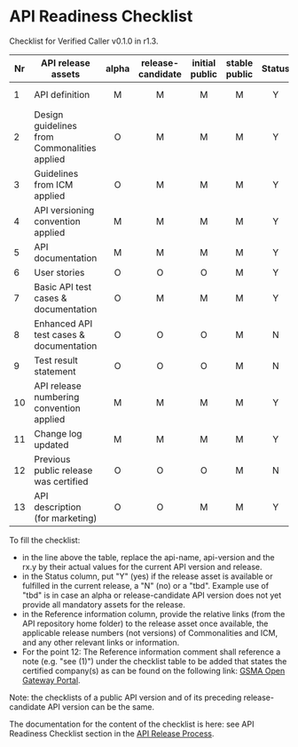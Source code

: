 # API Readiness Checklist

Checklist for Verified Caller v0.1.0 in r1.3.

| Nr | API release assets  | alpha | release-candidate |  initial<br>public | stable<br> public | Status  | Reference information |
|----|----------------------------------------------|:-----:|:-----------------:|:-------:|:------:|:----:|:-----------------------------------------------------------------------------------------------------------------:|
|  1 | API definition                               |   M   |         M         |    M    |    M   |  Y   | [verifiedcaller-preannounce.yaml](/code/API_definitions/verifiedcaller-preannounce.yaml)                          |
|  2 | Design guidelines from Commonalities applied |   O   |         M         |    M    |    M   |  Y   | [r3.3](https://github.com/camaraproject/Commonalities/releases/tag/r3.3)                                          |
|  3 | Guidelines from ICM applied                  |   O   |         M         |    M    |    M   |  Y   | [r3.3](https://github.com/camaraproject/IdentityAndConsentManagement/releases/tag/r3.3)                           |
|  4 | API versioning convention applied            |   M   |         M         |    M    |    M   |  Y   |                                                                                                                   |
|  5 | API documentation                            |   M   |         M         |    M    |    M   |  Y   | inline in YAML                                                                                                    |
|  6 | User stories                                 |   O   |         O         |    O    |    M   |  Y   | [VerifiedCaller_User_Story.md](/documentation/API_documentation/VerifiedCaller_User_Story.md)                     |
|  7 | Basic API test cases & documentation         |   O   |         M         |    M    |    M   |  Y   | [/code/Test_definitions](/code/Test_definitions)                 |
|  8 | Enhanced API test cases & documentation      |   O   |         O         |    O    |    M   |  N   |                                                                                                                   |
|  9 | Test result statement                        |   O   |         O         |    O    |    M   |  N   |                                                                                                                   |
| 10 | API release numbering convention applied     |   M   |         M         |    M    |    M   |  Y   | r1.3                                                                                                              |
| 11 | Change log updated                           |   M   |         M         |    M    |    M   |  Y   | [CHANGELOG.md](/CHANGELOG.md)                                                                                     |
| 12 | Previous public release was certified        |   O   |         O         |    O    |    M   |  N   |                                                                                                                   |
| 13 | API description (for marketing)              |   O   |         O         |    M    |    M   |  Y   | [wiki link](https://lf-camaraproject.atlassian.net/wiki/x/WwPWB) |

To fill the checklist:
- in the line above the table, replace the api-name, api-version and the rx.y by their actual values for the current API version and release.
- in the Status column, put "Y" (yes) if the release asset is available or fulfilled in the current release, a "N" (no) or a "tbd". Example use of "tbd" is in case an alpha or release-candidate API version does not yet provide all mandatory assets for the release.
- in the Reference information column, provide the relative links (from the API repository home folder) to the release asset once available, the applicable release numbers (not versions) of Commonalities and ICM, and any other relevant links or information.
- For the point 12: The Reference information comment shall reference a note (e.g. "see (1)") under the checklist table to be added that states the certified company(s) as can be found on the following link: [GSMA Open Gateway Portal](https://open-gateway.gsma.com/).

Note: the checklists of a public API version and of its preceding release-candidate API version can be the same.

The documentation for the content of the checklist is here: see API Readiness Checklist section in the [API Release Process](https://lf-camaraproject.atlassian.net/wiki/x/jine).
